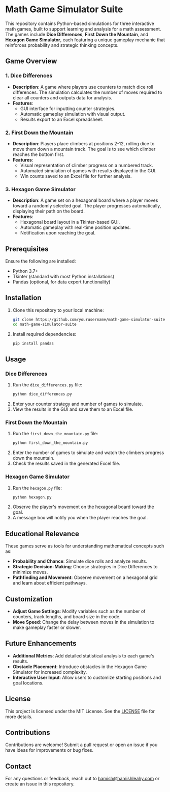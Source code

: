 # Math Game Simulator Suite

This repository contains Python-based simulations for three interactive math games, built to support learning and analysis for a math assessment. The games include **Dice Differences**, **First Down the Mountain**, and **Hexagon Game Simulator**, each featuring a unique gameplay mechanic that reinforces probability and strategic thinking concepts.

## Game Overview
### 1. Dice Differences
- **Description**: A game where players use counters to match dice roll differences. The simulation calculates the number of moves required to clear all counters and outputs data for analysis.
- **Features**:
  - GUI interface for inputting counter strategies.
  - Automatic gameplay simulation with visual output.
  - Results export to an Excel spreadsheet.

### 2. First Down the Mountain
- **Description**: Players place climbers at positions 2-12, rolling dice to move them down a mountain track. The goal is to see which climber reaches the bottom first.
- **Features**:
  - Visual representation of climber progress on a numbered track.
  - Automated simulation of games with results displayed in the GUI.
  - Win counts saved to an Excel file for further analysis.

### 3. Hexagon Game Simulator
- **Description**: A game set on a hexagonal board where a player moves toward a randomly selected goal. The player progresses automatically, displaying their path on the board.
- **Features**:
  - Hexagonal board layout in a Tkinter-based GUI.
  - Automatic gameplay with real-time position updates.
  - Notification upon reaching the goal.

## Prerequisites
Ensure the following are installed:
- Python 3.7+
- Tkinter (standard with most Python installations)
- Pandas (optional, for data export functionality)

## Installation
1. Clone this repository to your local machine:
   ```bash
   git clone https://github.com/yourusername/math-game-simulator-suite.git
   cd math-game-simulator-suite
   ```
2. Install required dependencies:
   ```bash
   pip install pandas
   ```

## Usage
### Dice Differences
1. Run the `dice_differences.py` file:
   ```bash
   python dice_differences.py
   ```
2. Enter your counter strategy and number of games to simulate.
3. View the results in the GUI and save them to an Excel file.

### First Down the Mountain
1. Run the `first_down_the_mountain.py` file:
   ```bash
   python first_down_the_mountain.py
   ```
2. Enter the number of games to simulate and watch the climbers progress down the mountain.
3. Check the results saved in the generated Excel file.

### Hexagon Game Simulator
1. Run the `hexagon.py` file:
   ```bash
   python hexagon.py
   ```
2. Observe the player's movement on the hexagonal board toward the goal.
3. A message box will notify you when the player reaches the goal.

## Educational Relevance
These games serve as tools for understanding mathematical concepts such as:
- **Probability and Chance**: Simulate dice rolls and analyze results.
- **Strategic Decision-Making**: Choose strategies in Dice Differences to minimize moves.
- **Pathfinding and Movement**: Observe movement on a hexagonal grid and learn about efficient pathways.

## Customization
- **Adjust Game Settings**: Modify variables such as the number of counters, track lengths, and board size in the code.
- **Move Speed**: Change the delay between moves in the simulation to make gameplay faster or slower.

## Future Enhancements
- **Additional Metrics**: Add detailed statistical analysis to each game's results.
- **Obstacle Placement**: Introduce obstacles in the Hexagon Game Simulator for increased complexity.
- **Interactive User Input**: Allow users to customize starting positions and goal locations.

## License
This project is licensed under the MIT License. See the [LICENSE](LICENSE) file for more details.

## Contributions
Contributions are welcome! Submit a pull request or open an issue if you have ideas for improvements or bug fixes.

## Contact
For any questions or feedback, reach out to hamish@hamishleahy.com or create an issue in this repository.

